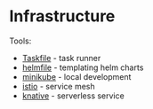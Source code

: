 # Infrastructure
Tools:
* [Taskfile](https://taskfile.dev/) - task runner
* [helmfile](https://github.com/roboll/helmfile) - templating helm charts
* [minikube](https://github.com/kubernetes/minikube) - local development
* [istio](https://istio.io/) - service mesh
* [knative](https://cloud.google.com/knative/) - serverless service